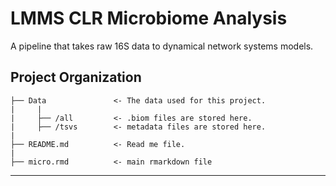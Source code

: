 LMMS CLR Microbiome Analysis
==============================

A pipeline that takes raw 16S data to dynamical network systems models. 

Project Organization
------------

    ├── Data               <- The data used for this project.
    |     |
    |     ├── /all         <- .biom files are stored here. 
    |     ├── /tsvs        <- metadata files are stored here. 
    | 
    ├── README.md          <- Read me file.
    | 
    ├── micro.rmd          <- main rmarkdown file

--------
